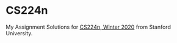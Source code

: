 # CS224n
My Assignment Solutions for [CS224n, Winter 2020](https://web.stanford.edu/class/archive/cs/cs224n/cs224n.1204/) from Stanford University.
